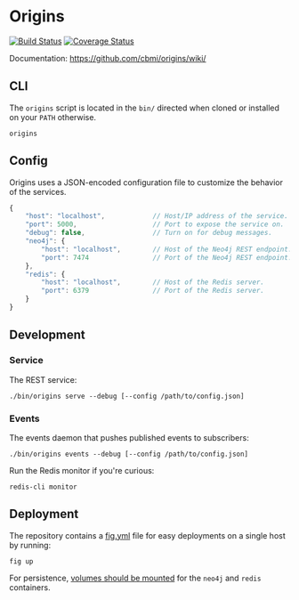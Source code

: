 # Origins

[![Build Status](https://travis-ci.org/cbmi/origins.png?branch=master)](https://travis-ci.org/cbmi/origins) [![Coverage Status](https://coveralls.io/repos/cbmi/origins/badge.png)](https://coveralls.io/r/cbmi/origins)

Documentation: https://github.com/cbmi/origins/wiki/

## CLI

The `origins` script is located in the `bin/` directed when cloned or installed on your `PATH` otherwise.

```
origins
```

## Config

Origins uses a JSON-encoded configuration file to customize the behavior of the services.

```javascript
{
    "host": "localhost",            // Host/IP address of the service.
    "port": 5000,                   // Port to expose the service on.
    "debug": false,                 // Turn on for debug messages.
    "neo4j": {
        "host": "localhost",        // Host of the Neo4j REST endpoint.
        "port": 7474                // Port of the Neo4j REST endpoint.
    },
    "redis": {
        "host": "localhost",        // Host of the Redis server.
        "port": 6379                // Port of the Redis server.
    }
}
```

## Development

### Service

The REST service:

```
./bin/origins serve --debug [--config /path/to/config.json]
```

### Events

The events daemon that pushes published events to subscribers:

```
./bin/origins events --debug [--config /path/to/config.json]
```

Run the Redis monitor if you're curious:

```
redis-cli monitor
```

## Deployment

The repository contains a [fig.yml](http://fig.sh) file for easy deployments on a single host by running:

```
fig up
```

For persistence, [volumes should be mounted](https://docs.docker.com/userguide/dockervolumes/) for the `neo4j` and `redis` containers.
